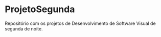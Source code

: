 # ProjetoSegunda
Repositório com os projetos de Desenvolvimento de Software Visual de segunda de noite.
